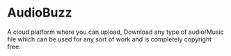 # AudioBuzz
A cloud platform where you can upload, Download any type of audio/Music file which  can be used for any sort of work and is completely copyright free.
